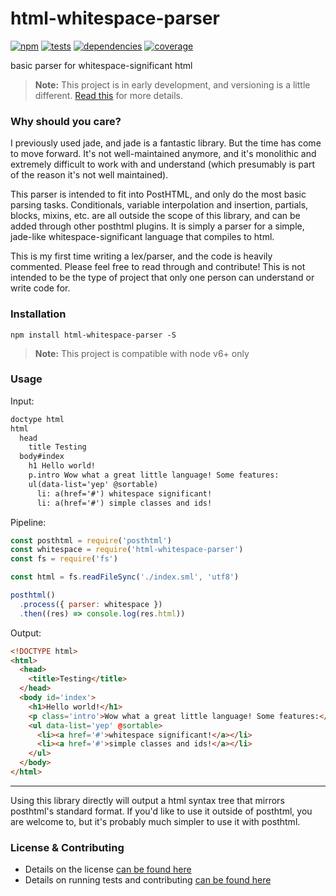 # html-whitespace-parser

[![npm](http://img.shields.io/npm/v/html-whitespace-parser.svg?style=flat)](https://badge.fury.io/js/html-whitespace-parser) [![tests](http://img.shields.io/travis/static-dev/html-whitespace-parser/master.svg?style=flat)](https://travis-ci.org/static-dev/html-whitespace-parser) [![dependencies](http://img.shields.io/david/static-dev/html-whitespace-parser.svg?style=flat)](https://david-dm.org/static-dev/html-whitespace-parser) [![coverage](http://img.shields.io/coveralls/static-dev/html-whitespace-parser.svg?style=flat)](https://coveralls.io/github/static-dev/html-whitespace-parser)

basic parser for whitespace-significant html

> **Note:** This project is in early development, and versioning is a little different. [Read this](http://markup.im/#q4_cRZ1Q) for more details.

### Why should you care?

I previously used jade, and jade is a fantastic library. But the time has come to move forward. It's not well-maintained anymore, and it's monolithic and extremely difficult to work with and understand (which presumably is part of the reason it's not well maintained).

This parser is intended to fit into PostHTML, and only do the most basic parsing tasks. Conditionals, variable interpolation and insertion, partials, blocks, mixins, etc. are all outside the scope of this library, and can be added through other posthtml plugins. It is simply a parser for a simple, jade-like whitespace-significant language that compiles to html.

This is my first time writing a lex/parser, and the code is heavily commented. Please feel free to read through and contribute! This is not intended to be the type of project that only one person can understand or write code for.

### Installation

`npm install html-whitespace-parser -S`

> **Note:** This project is compatible with node v6+ only

### Usage

Input:

```html
doctype html
html
  head
    title Testing
  body#index
    h1 Hello world!
    p.intro Wow what a great little language! Some features:
    ul(data-list='yep' @sortable)
      li: a(href='#') whitespace significant!
      li: a(href='#') simple classes and ids!
```

Pipeline:

```js
const posthtml = require('posthtml')
const whitespace = require('html-whitespace-parser')
const fs = require('fs')

const html = fs.readFileSync('./index.sml', 'utf8')

posthtml()
  .process({ parser: whitespace })
  .then((res) => console.log(res.html))
```

Output:

```html
<!DOCTYPE html>
<html>
  <head>
    <title>Testing</title>
  </head>
  <body id='index'>
    <h1>Hello world!</h1>
    <p class='intro'>Wow what a great little language! Some features:</p>
    <ul data-list='yep' @sortable>
      <li><a href='#'>whitespace significant!</a></li>
      <li><a href='#'>simple classes and ids!</a></li>
    </ul>
  </body>
</html>
```

---

Using this library directly will output a html syntax tree that mirrors posthtml's standard format. If you'd like to use it outside of posthtml, you are welcome to, but it's probably much simpler to use it with posthtml.

### License & Contributing

- Details on the license [can be found here](LICENSE.md)
- Details on running tests and contributing [can be found here](contributing.md)
